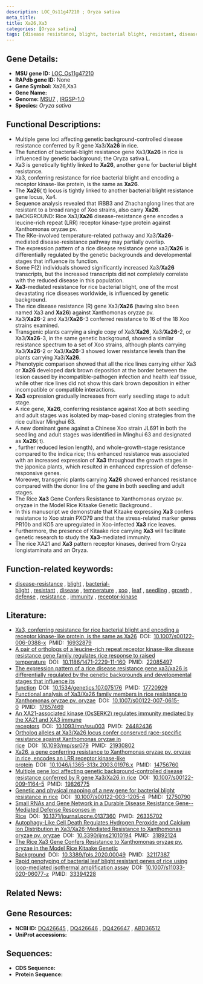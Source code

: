 ```yaml
---
description: LOC_Os11g47210 ; Oryza sativa
meta_title:
title: Xa26,Xa3
categories: [Oryza sativa]
tags: [disease resistance, blight, bacterial blight, resistant, disease, temperature,  xoo , leaf, seedling, growth, defense, resistance, immunity, receptor kinase]
---
```


## Gene Details:
- **MSU gene ID:** [LOC_Os11g47210](http://rice.uga.edu/cgi-bin/ORF_infopage.cgi?orf=LOC_Os11g47210)  
- **RAPdb gene ID:** None  
- **Gene Symbol:** Xa26,Xa3
- **Gene Name:**
- **Genome:**  [MSU7](http://rice.uga.edu/)&nbsp;,&nbsp;[IRGSP-1.0](https://rapdb.dna.affrc.go.jp/download/irgsp1.html)
- **Species:** *Oryza sativa*

## Functional Descriptions:
   - Multiple gene loci affecting genetic background-controlled disease resistance conferred by R gene Xa3/**Xa26** in rice.
   - The function of bacterial-blight resistance gene Xa3/**Xa26** in rice is influenced by genetic background; the Oryza sativa L.
   - Xa3 is genetically tightly linked to **Xa26**, another gene for bacterial blight resistance.
   - Xa3, conferring resistance for rice bacterial blight and encoding a receptor kinase-like protein, is the same as **Xa26**.
   - The **Xa26**( t) locus is tightly linked to another bacterial blight resistance gene locus, Xa4.
   - Sequence analysis revealed that IRBB3 and Zhachanglong lines that are resistant to a broad range of Xoo strains, also carry **Xa26**.
   - BACKGROUND: Rice Xa3/**Xa26** disease-resistance gene encodes a leucine-rich repeat (LRR) receptor kinase-type protein against Xanthomonas oryzae pv.
   - The RKe-involved temperature-related pathway and Xa3/**Xa26**-mediated disease-resistance pathway may partially overlap.
   - The expression pattern of a rice disease resistance gene xa3/**Xa26** is differentially regulated by the genetic backgrounds and developmental stages that influence its function.
   - Some F(2) individuals showed significantly increased Xa3/**Xa26** transcripts, but the increased transcripts did not completely correlate with the reduced disease in this population.
   - **Xa3**-mediated resistance for rice bacterial blight, one of the most devastating rice diseases worldwide, is influenced by genetic background.
   - The rice disease resistance (R) gene Xa3/**Xa26** (having also been named Xa3 and **Xa26**) against Xanthomonas oryzae pv.
   - Xa3/**Xa26**-2 and Xa3/**Xa26**-3 conferred resistance to 16 of the 18 Xoo strains examined.
   - Transgenic plants carrying a single copy of Xa3/**Xa26**, Xa3/**Xa26**-2, or Xa3/**Xa26**-3, in the same genetic background, showed a similar resistance spectrum to a set of Xoo strains, although plants carrying Xa3/**Xa26**-2 or Xa3/**Xa26**-3 showed lower resistance levels than the plants carrying Xa3/**Xa26**.
   - Phenotypic comparison showed that all the rice lines carrying either Xa3 or **Xa26** developed dark brown deposition at the border between the lesion caused by incompatible-pathogen infection and health leaf tissue, while other rice lines did not show this dark brown deposition in either incompatible or compatible interactions.
   - **Xa3** expression gradually increases from early seedling stage to adult stage.
   - A rice gene, **Xa26**, conferring resistance against Xoo at both seedling and adult stages was isolated by map-based cloning strategies from the rice cultivar Minghui 63.
   - A new dominant gene against a Chinese Xoo strain JL691 in both the seedling and adult stages was identified in Minghui 63 and designated as **Xa26**( t).
   - , further reduced lesion length), and whole-growth-stage resistance compared to the indica rice; this enhanced resistance was associated with an increased expression of **Xa3** throughout the growth stages in the japonica plants, which resulted in enhanced expression of defense-responsive genes.
   - Moreover, transgenic plants carrying **Xa26** showed enhanced resistance compared with the donor line of the gene in both seedling and adult stages.
   - The Rice **Xa3** Gene Confers Resistance to Xanthomonas oryzae pv. oryzae in the Model Rice Kitaake Genetic Background..
   - In this manuscript we demonstrate that Kitaake expressing **Xa3** confers resistance to Xoo strain PXO79 and that the stress-related marker genes PR10b and KO5 are upregulated in Xoo-infected **Xa3** rice leaves.
   - Furthermore, the presence of Kitaake rice carrying **Xa3** will facilitate genetic research to study the **Xa3**-mediated immunity.
   - The rice XA21 and **Xa3** pattern receptor kinases, derived from Oryza longistaminata and an Oryza.

## Function-related keywords:
   - [disease-resistance](/tags/disease-resistance/)&nbsp;,&nbsp;[blight](/tags/blight/)&nbsp;,&nbsp;[bacterial-blight](/tags/bacterial-blight/)&nbsp;,&nbsp;[resistant](/tags/resistant/)&nbsp;,&nbsp;[disease](/tags/disease/)&nbsp;,&nbsp;[temperature](/tags/temperature/)&nbsp;,&nbsp;[xoo](/tags/xoo/)&nbsp;,&nbsp;[leaf](/tags/leaf/)&nbsp;,&nbsp;[seedling](/tags/seedling/)&nbsp;,&nbsp;[growth](/tags/growth/)&nbsp;,&nbsp;[defense](/tags/defense/)&nbsp;,&nbsp;[resistance](/tags/resistance/)&nbsp;,&nbsp;[immunity](/tags/immunity/)&nbsp;,&nbsp;[receptor-kinase](/tags/receptor-kinase/)

## Literature:
   - [Xa3, conferring resistance for rice bacterial blight and encoding a receptor kinase-like protein, is the same as Xa26](https://www.doi.org/10.1007/s00122-006-0388-x)&nbsp;&nbsp;DOI:&nbsp;&nbsp;[10.1007/s00122-006-0388-x](https://www.doi.org/10.1007/s00122-006-0388-x)&nbsp;&nbsp;PMID:&nbsp;&nbsp;[16932879](https://pubmed.ncbi.nlm.nih.gov/16932879/)
   - [A pair of orthologs of a leucine-rich repeat receptor kinase-like disease resistance gene family regulates rice response to raised temperature](https://www.doi.org/10.1186/1471-2229-11-160)&nbsp;&nbsp;DOI:&nbsp;&nbsp;[10.1186/1471-2229-11-160](https://www.doi.org/10.1186/1471-2229-11-160)&nbsp;&nbsp;PMID:&nbsp;&nbsp;[22085497](https://pubmed.ncbi.nlm.nih.gov/22085497/)
   - [The expression pattern of a rice disease resistance gene xa3/xa26 is differentially regulated by the genetic backgrounds and developmental stages that influence its function](https://www.doi.org/10.1534/genetics.107.075176)&nbsp;&nbsp;DOI:&nbsp;&nbsp;[10.1534/genetics.107.075176](https://www.doi.org/10.1534/genetics.107.075176)&nbsp;&nbsp;PMID:&nbsp;&nbsp;[17720929](https://pubmed.ncbi.nlm.nih.gov/17720929/)
   - [Functional analysis of Xa3/Xa26 family members in rice resistance to Xanthomonas oryzae pv. oryzae](https://www.doi.org/10.1007/s00122-007-0615-0)&nbsp;&nbsp;DOI:&nbsp;&nbsp;[10.1007/s00122-007-0615-0](https://www.doi.org/10.1007/s00122-007-0615-0)&nbsp;&nbsp;PMID:&nbsp;&nbsp;[17657469](https://pubmed.ncbi.nlm.nih.gov/17657469/)
   - [An XA21-associated kinase (OsSERK2) regulates immunity mediated by the XA21 and XA3 immune receptors](https://www.doi.org/10.1093/mp/ssu003)&nbsp;&nbsp;DOI:&nbsp;&nbsp;[10.1093/mp/ssu003](https://www.doi.org/10.1093/mp/ssu003)&nbsp;&nbsp;PMID:&nbsp;&nbsp;[24482436](https://pubmed.ncbi.nlm.nih.gov/24482436/)
   - [Ortholog alleles at Xa3/Xa26 locus confer conserved race-specific resistance against Xanthomonas oryzae in rice](https://www.doi.org/10.1093/mp/ssr079)&nbsp;&nbsp;DOI:&nbsp;&nbsp;[10.1093/mp/ssr079](https://www.doi.org/10.1093/mp/ssr079)&nbsp;&nbsp;PMID:&nbsp;&nbsp;[21930802](https://pubmed.ncbi.nlm.nih.gov/21930802/)
   - [Xa26, a gene conferring resistance to Xanthomonas oryzae pv. oryzae in rice, encodes an LRR receptor kinase-like protein](https://www.doi.org/10.1046/j.1365-313x.2003.01976.x)&nbsp;&nbsp;DOI:&nbsp;&nbsp;[10.1046/j.1365-313x.2003.01976.x](https://www.doi.org/10.1046/j.1365-313x.2003.01976.x)&nbsp;&nbsp;PMID:&nbsp;&nbsp;[14756760](https://pubmed.ncbi.nlm.nih.gov/14756760/)
   - [Multiple gene loci affecting genetic background-controlled disease resistance conferred by R gene Xa3/Xa26 in rice](https://www.doi.org/10.1007/s00122-009-1164-5)&nbsp;&nbsp;DOI:&nbsp;&nbsp;[10.1007/s00122-009-1164-5](https://www.doi.org/10.1007/s00122-009-1164-5)&nbsp;&nbsp;PMID:&nbsp;&nbsp;[19826775](https://pubmed.ncbi.nlm.nih.gov/19826775/)
   - [Genetic and physical mapping of a new gene for bacterial blight resistance in rice](https://www.doi.org/10.1007/s00122-003-1205-4)&nbsp;&nbsp;DOI:&nbsp;&nbsp;[10.1007/s00122-003-1205-4](https://www.doi.org/10.1007/s00122-003-1205-4)&nbsp;&nbsp;PMID:&nbsp;&nbsp;[12750790](https://pubmed.ncbi.nlm.nih.gov/12750790/)
   - [Small RNAs and Gene Network in a Durable Disease Resistance Gene--Mediated Defense Responses in Rice](https://www.doi.org/10.1371/journal.pone.0137360)&nbsp;&nbsp;DOI:&nbsp;&nbsp;[10.1371/journal.pone.0137360](https://www.doi.org/10.1371/journal.pone.0137360)&nbsp;&nbsp;PMID:&nbsp;&nbsp;[26335702](https://pubmed.ncbi.nlm.nih.gov/26335702/)
   - [Autophagy-Like Cell Death Regulates Hydrogen Peroxide and Calcium Ion Distribution in Xa3/Xa26-Mediated Resistance to Xanthomonas oryzae pv. oryzae](https://www.doi.org/10.3390/ijms21010194)&nbsp;&nbsp;DOI:&nbsp;&nbsp;[10.3390/ijms21010194](https://www.doi.org/10.3390/ijms21010194)&nbsp;&nbsp;PMID:&nbsp;&nbsp;[31892124](https://pubmed.ncbi.nlm.nih.gov/31892124/)
   - [The Rice Xa3 Gene Confers Resistance to Xanthomonas oryzae pv. oryzae in the Model Rice Kitaake Genetic Background](https://www.doi.org/10.3389/fpls.2020.00049)&nbsp;&nbsp;DOI:&nbsp;&nbsp;[10.3389/fpls.2020.00049](https://www.doi.org/10.3389/fpls.2020.00049)&nbsp;&nbsp;PMID:&nbsp;&nbsp;[32117387](https://pubmed.ncbi.nlm.nih.gov/32117387/)
   - [Rapid genotyping of bacterial leaf blight resistant genes of rice using loop-mediated isothermal amplification assay](https://www.doi.org/10.1007/s11033-020-06077-z)&nbsp;&nbsp;DOI:&nbsp;&nbsp;[10.1007/s11033-020-06077-z](https://www.doi.org/10.1007/s11033-020-06077-z)&nbsp;&nbsp;PMID:&nbsp;&nbsp;[33394228](https://pubmed.ncbi.nlm.nih.gov/33394228/)

## Related News:

## Gene Resources:
- **NCBI ID:**  [DQ426645](http://www.ncbi.nlm.nih.gov/nuccore/DQ426645)&nbsp;,&nbsp;[DQ426646](http://www.ncbi.nlm.nih.gov/nuccore/DQ426646)&nbsp;,&nbsp;[DQ426647](http://www.ncbi.nlm.nih.gov/nuccore/DQ426647)&nbsp;,&nbsp;[ABD36512](http://www.ncbi.nlm.nih.gov/nuccore/ABD36512)
- **UniProt accessions:** [](https://www.uniprot.org/uniprotkb//entry)

## Sequences:
- **CDS Sequence:**
- **Protein Sequence:**
